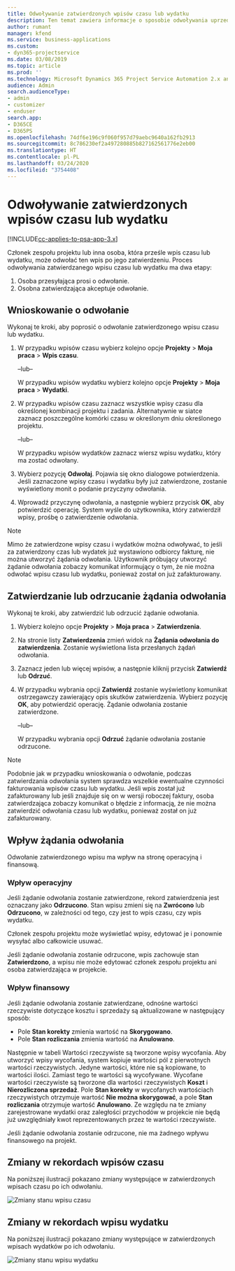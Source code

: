 ```yaml
---
title: Odwoływanie zatwierdzonych wpisów czasu lub wydatku
description: Ten temat zawiera informacje o sposobie odwoływania uprzednio zatwierdzonej transakcji rozliczanej według czasu lub transakcji wydatku.
author: rumant
manager: kfend
ms.service: business-applications
ms.custom:
- dyn365-projectservice
ms.date: 03/08/2019
ms.topic: article
ms.prod: ''
ms.technology: Microsoft Dynamics 365 Project Service Automation 2.x and 3.x
audience: Admin
search.audienceType:
- admin
- customizer
- enduser
search.app:
- D365CE
- D365PS
ms.openlocfilehash: 74df6e196c9f060f957d79aebc9640a162fb2913
ms.sourcegitcommit: 8c786230ef2a497280885b827162561776e2eb00
ms.translationtype: HT
ms.contentlocale: pl-PL
ms.lasthandoff: 03/24/2020
ms.locfileid: "3754408"
---
```

# <a name="recall-approved-time-or-expense-entries"></a>Odwoływanie zatwierdzonych wpisów czasu lub wydatku

[!INCLUDE[cc-applies-to-psa-app-3.x](../includes/cc-applies-to-psa-app-3x.md)]

Członek zespołu projektu lub inna osoba, która prześle wpis czasu lub wydatku, może odwołać ten wpis po jego zatwierdzeniu. Proces odwoływania zatwierdzanego wpisu czasu lub wydatku ma dwa etapy:

1. Osoba przesyłająca prosi o odwołanie.
2. Osobna zatwierdzająca akceptuje odwołanie.

## <a name="request-a-recall"></a>Wnioskowanie o odwołanie

Wykonaj te kroki, aby poprosić o odwołanie zatwierdzonego wpisu czasu lub wydatku.

1. W przypadku wpisów czasu wybierz kolejno opcje **Projekty** \> **Moja praca** \> **Wpis czasu**.

    –lub–

    W przypadku wpisów wydatku wybierz kolejno opcje **Projekty** \> **Moja praca** \> **Wydatki**.

2. W przypadku wpisów czasu zaznacz wszystkie wpisy czasu dla określonej kombinacji projektu i zadania. Alternatywnie w siatce zaznacz poszczególne komórki czasu w określonym dniu określonego projektu.

    –lub–

    W przypadku wpisów wydatków zaznacz wiersz wpisu wydatku, który ma zostać odwołany.

3. Wybierz pozycję **Odwołaj**. Pojawia się okno dialogowe potwierdzenia. Jeśli zaznaczone wpisy czasu i wydatku były już zatwierdzone, zostanie wyświetlony monit o podanie przyczyny odwołania.
4. Wprowadź przyczynę odwołania, a następnie wybierz przycisk **OK**, aby potwierdzić operację. System wyśle do użytkownika, który zatwierdził wpisy, prośbę o zatwierdzenie odwołania.

> [!NOTE]
> Mimo że zatwierdzone wpisy czasu i wydatków można odwoływać, to jeśli za zatwierdzony czas lub wydatek już wystawiono odbiorcy fakturę, nie można utworzyć żądania odwołania. Użytkownik próbujący utworzyć żądanie odwołania zobaczy komunikat informujący o tym, że nie można odwołać wpisu czasu lub wydatku, ponieważ został on już zafakturowany.

## <a name="approve-or-reject-a-recall-request"></a>Zatwierdzanie lub odrzucanie żądania odwołania

Wykonaj te kroki, aby zatwierdzić lub odrzucić żądanie odwołania.

1. Wybierz kolejno opcje **Projekty** \> **Moja praca** \> **Zatwierdzenia**.
2. Na stronie listy **Zatwierdzenia** zmień widok na **Żądania odwołania do zatwierdzenia**. Zostanie wyświetlona lista przesłanych żądań odwołania.
3. Zaznacz jeden lub więcej wpisów, a następnie kliknij przycisk **Zatwierdź** lub **Odrzuć**.
4. W przypadku wybrania opcji **Zatwierdź** zostanie wyświetlony komunikat ostrzegawczy zawierający opis skutków zatwierdzenia. Wybierz pozycję **OK**, aby potwierdzić operację. Żądanie odwołania zostanie zatwierdzone.

    –lub–

    W przypadku wybrania opcji **Odrzuć** żądanie odwołania zostanie odrzucone.

> [!NOTE]
> Podobnie jak w przypadku wnioskowania o odwołanie, podczas zatwierdzania odwołania system sprawdza wszelkie ewentualne czynności fakturowania wpisów czasu lub wydatku. Jeśli wpis został już zafakturowany lub jeśli znajduje się on w wersji roboczej faktury, osoba zatwierdzająca zobaczy komunikat o błędzie z informacją, że nie można zatwierdzić odwołania czasu lub wydatku, ponieważ został on już zafakturowany.

## <a name="impact-of-a-recall-request"></a>Wpływ żądania odwołania

Odwołanie zatwierdzonego wpisu ma wpływ na stronę operacyjną i finansową.

### <a name="operational-impact"></a>Wpływ operacyjny

Jeśli żądanie odwołania zostanie zatwierdzone, rekord zatwierdzenia jest oznaczany jako **Odrzucono**. Stan wpisu zmieni się na **Zwrócono** lub **Odrzucono**, w zależności od tego, czy jest to wpis czasu, czy wpis wydatku.

Członek zespołu projektu może wyświetlać wpisy, edytować je i ponownie wysyłać albo całkowicie usuwać.

Jeśli żądanie odwołania zostanie odrzucone, wpis zachowuje stan **Zatwierdzono**, a wpisu nie może edytować członek zespołu projektu ani osoba zatwierdzająca w projekcie.

### <a name="financial-impact"></a>Wpływ finansowy

Jeśli żądanie odwołania zostanie zatwierdzane, odnośne wartości rzeczywiste dotyczące kosztu i sprzedaży są aktualizowane w następujący sposób:

- Pole **Stan korekty** zmienia wartość na **Skorygowano**.
- Pole **Stan rozliczania** zmienia wartość na **Anulowano**.

Następnie w tabeli Wartości rzeczywiste są tworzone wpisy wycofania. Aby utworzyć wpisy wycofania, system kopiuje wartości pól z pierwotnych wartości rzeczywistych. Jedyne wartości, które nie są kopiowane, to wartości ilości. Zamiast tego te wartości są wycofywane. Wycofane wartości rzeczywiste są tworzone dla wartości rzeczywistych **Koszt** i **Nierozliczona sprzedaż**. Pole **Stan korekty** w wycofanych wartościach rzeczywistych otrzymuje wartość **Nie można skorygować**, a pole **Stan rozliczania** otrzymuje wartość **Anulowano**. Ze względu na te zmiany zarejestrowane wydatki oraz zaległości przychodów w projekcie nie będą już uwzględniały kwot reprezentowanych przez te wartości rzeczywiste.

Jeśli żądanie odwołania zostanie odrzucone, nie ma żadnego wpływu finansowego na projekt.

## <a name="changes-to-time-entry-records"></a>Zmiany w rekordach wpisów czasu

Na poniższej ilustracji pokazano zmiany występujące w zatwierdzonych wpisach czasu po ich odwołaniu.

![Zmiany stanu wpisu czasu](media/TimeEntryStateTransitions.png)

## <a name="changes-to-expense-entry-records"></a>Zmiany w rekordach wpisu wydatku

Na poniższej ilustracji pokazano zmiany występujące w zatwierdzonych wpisach wydatków po ich odwołaniu.

![Zmiany stanu wpisu wydatku](media/ExpenseEntryStateTransitions.png)
